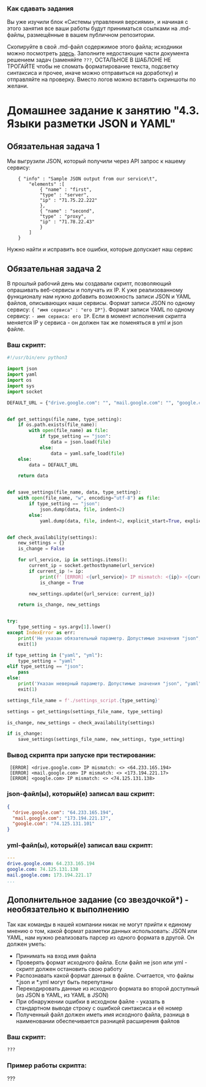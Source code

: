 ### Как сдавать задания

Вы уже изучили блок «Системы управления версиями», и начиная с этого занятия все ваши работы будут приниматься ссылками на .md-файлы, размещённые в вашем публичном репозитории.

Скопируйте в свой .md-файл содержимое этого файла; исходники можно посмотреть [здесь](https://raw.githubusercontent.com/netology-code/sysadm-homeworks/devsys10/04-script-03-yaml/README.md). Заполните недостающие части документа решением задач (заменяйте `???`, ОСТАЛЬНОЕ В ШАБЛОНЕ НЕ ТРОГАЙТЕ чтобы не сломать форматирование текста, подсветку синтаксиса и прочее, иначе можно отправиться на доработку) и отправляйте на проверку. Вместо логов можно вставить скриншоты по желани.

# Домашнее задание к занятию "4.3. Языки разметки JSON и YAML"


## Обязательная задача 1
Мы выгрузили JSON, который получили через API запрос к нашему сервису:
```
    { "info" : "Sample JSON output from our service\t",
        "elements" :[
            { "name" : "first",
            "type" : "server",
            "ip" : "71.75.22.222" 
            },
            { "name" : "second",
            "type" : "proxy",
            "ip" : "71.78.22.43"
            }
        ]
    }
```
  Нужно найти и исправить все ошибки, которые допускает наш сервис

## Обязательная задача 2
В прошлый рабочий день мы создавали скрипт, позволяющий опрашивать веб-сервисы и получать их IP. К уже реализованному функционалу нам нужно добавить возможность записи JSON и YAML файлов, описывающих наши сервисы. Формат записи JSON по одному сервису: `{ "имя сервиса" : "его IP"}`. Формат записи YAML по одному сервису: `- имя сервиса: его IP`. Если в момент исполнения скрипта меняется IP у сервиса - он должен так же поменяться в yml и json файле.

### Ваш скрипт:
```python
#!/usr/bin/env python3

import json
import yaml
import os
import sys
import socket

DEFAULT_URL = {"drive.google.com": "", "mail.google.com": "", "google.com": ""}


def get_settings(file_name, type_setting):
    if os.path.exists(file_name):
        with open(file_name) as file:
            if type_setting == "json":
                data = json.load(file)
            else:
                data = yaml.safe_load(file)
    else:
        data = DEFAULT_URL

    return data


def save_settings(file_name, data, type_setting):
    with open(file_name, "w", encoding="utf-8") as file:
        if type_setting == "json":
            json.dump(data, file, indent=2)
        else:
            yaml.dump(data, file, indent=2, explicit_start=True, explicit_end=True)


def check_availability(settings):
    new_settings = {}
    is_change = False

    for url_service, ip in settings.items():
        current_ip = socket.gethostbyname(url_service)
        if current_ip != ip:
            print(f' [ERROR] <{url_service}> IP mismatch: <{ip}> <{current_ip}>')
            is_change = True

        new_settings.update({url_service: current_ip})

    return is_change, new_settings


try:
    type_setting = sys.argv[1].lower()
except IndexError as err:
    print('Не указан обязательный параметр. Допустимые значения "json", "yaml", "yml"')
    exit(1)

if type_setting in ("yaml", "yml"):
    type_setting = "yaml"
elif type_setting == "json":
    pass
else:
    print('Указан неверный параметр. Допустимые значения "json", "yaml", "yml"')
    exit(1)

settings_file_name = f'./settings_script.{type_setting}'

settings = get_settings(settings_file_name, type_setting)

is_change, new_settings = check_availability(settings)

if is_change:
    save_settings(settings_file_name, new_settings, type_setting)

```

### Вывод скрипта при запуске при тестировании:
```
 [ERROR] <drive.google.com> IP mismatch: <> <64.233.165.194>
 [ERROR] <mail.google.com> IP mismatch: <> <173.194.221.17>
 [ERROR] <google.com> IP mismatch: <> <74.125.131.138>
```

### json-файл(ы), который(е) записал ваш скрипт:
```json
{
  "drive.google.com": "64.233.165.194",
  "mail.google.com": "173.194.221.17",
  "google.com": "74.125.131.101"
}
```

### yml-файл(ы), который(е) записал ваш скрипт:
```yaml
---
drive.google.com: 64.233.165.194
google.com: 74.125.131.138
mail.google.com: 173.194.221.17
...
```

## Дополнительное задание (со звездочкой*) - необязательно к выполнению

Так как команды в нашей компании никак не могут прийти к единому мнению о том, какой формат разметки данных использовать: JSON или YAML, нам нужно реализовать парсер из одного формата в другой. Он должен уметь:
   * Принимать на вход имя файла
   * Проверять формат исходного файла. Если файл не json или yml - скрипт должен остановить свою работу
   * Распознавать какой формат данных в файле. Считается, что файлы *.json и *.yml могут быть перепутаны
   * Перекодировать данные из исходного формата во второй доступный (из JSON в YAML, из YAML в JSON)
   * При обнаружении ошибки в исходном файле - указать в стандартном выводе строку с ошибкой синтаксиса и её номер
   * Полученный файл должен иметь имя исходного файла, разница в наименовании обеспечивается разницей расширения файлов

### Ваш скрипт:
```python
???
```

### Пример работы скрипта:
???